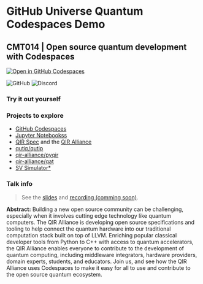 # GitHub Universe Quantum Codespaces Demo

## CMT014 | Open source quantum development with Codespaces


[![Open in GitHub Codespaces](https://github.com/codespaces/badge.svg)](https://github.com/codespaces/new?hide_repo_select=true&ref=main&repo=545155324)

![GitHub](https://img.shields.io/github/license/crazy4pi314/universe-qir-demo) ![Discord](https://img.shields.io/discord/764231928676089909)

### Try it out yourself

### Projects to explore

- [GitHub Codespaces](https://github.com/features/codespaces)
- [Jupyter Notebookss](https://jupyter.org/)
- [QIR Spec](https://github.com/qir-alliance/qir-spec) and the [QIR Alliance](https://www.qir-alliance.org/)
- [qutip/qutip](https://qutip.org/)
- [qir-alliance/pyqir](https://github.com/qir-alliance/pyqir)
- [qir-alliance/qat](https://github.com/qir-alliance/qat)
- [SV Simulator*](TBC)

### Talk info

>See the [slides](https://githubuniverse.com/cmt014) and [recording (comming soon)]().

 **Abstract:** Building a new open source community can be challenging, especially when it involves cutting edge technology like quantum computers. The QIR Alliance is developing open source specifications and tooling to help connect the quantum hardware into our traditional computation stack built on top of LLVM. Enriching popular classical developer tools from Python to C++ with access to quantum accelerators, the QIR Alliance enables everyone to contribute to the development of quantum computing, including middleware integrators, hardware providers, domain experts, students, and educators. Join us, and see how the QIR Alliance uses Codespaces to make it easy for all to use and contribute to the open source quantum ecosystem.
